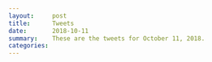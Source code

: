 ```yaml
---
layout:     post
title:      Tweets
date:       2018-10-11
summary:    These are the tweets for October 11, 2018.
categories:
---
```


